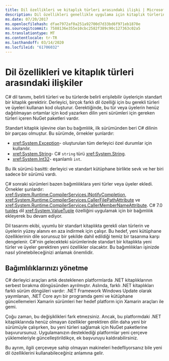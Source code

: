 ```yaml
---
title: Dil özellikleri ve kitaplık türleri arasındaki ilişki | Microsoft Dokümanlar
description: Dil özellikleri genellikle uygulama için kitaplık türlerine dayanır. Bu ilişkiyi anlayın.
ms.date: 07/20/2017
ms.openlocfilehash: dfae7972af0a251a92700d7d33bd6f971eb1870e
ms.sourcegitcommit: 7588136e355e10cbc2582f389c90c127363c02a5
ms.translationtype: MT
ms.contentlocale: tr-TR
ms.lasthandoff: 03/14/2020
ms.locfileid: "61706032"
---
```

# <a name="relationships-between-language-features-and-library-types"></a>Dil özellikleri ve kitaplık türleri arasındaki ilişkiler

C# dil tanımı, belirli türleri ve bu türlerde belirli erişilebilir üyeleriçin standart bir kitaplık gerektirir. Derleyici, birçok farklı dil özelliği için bu gerekli türleri ve üyeleri kullanan kod oluşturur. Gerektiğinde, bu tür veya üyelerin henüz dağıtılmayan ortamlar için kod yazarken dilin yeni sürümleri için gereken türleri içeren NuGet paketleri vardır.

Standart kitaplık işlevine olan bu bağımlılık, ilk sürümünden beri C# dilinin bir parçası olmuştur. Bu sürümde, örnekler şunlardır:

* <xref:System.Exception>- oluşturulan tüm derleyici özel durumlar için kullanılır.
* <xref:System.String>- C# `string` türü <xref:System.String>.
* <xref:System.Int32>- eşanlamlı `int`.

Bu ilk sürümü basitti: derleyici ve standart kütüphane birlikte sevk ve her biri sadece bir sürümü vardı.

C# sonraki sürümleri bazen bağımlılıklara yeni türler veya üyeler ekledi. Örnekler şunlardır: <xref:System.Runtime.CompilerServices.INotifyCompletion>, <xref:System.Runtime.CompilerServices.CallerFilePathAttribute> ve <xref:System.Runtime.CompilerServices.CallerMemberNameAttribute>. C# 7.0 [tuples](../tuples.md) dil <xref:System.ValueTuple> özelliğini uygulamak için bir bağımlılık ekleyerek bu devam ediyor.

Dil tasarımı ekibi, uyumlu bir standart kitaplıkta gerekli olan türlerin ve üyelerin yüzey alanını en aza indirmek için çalışır. Bu hedef, yeni kütüphane özelliklerinin dile sorunsuz bir şekilde dahil edildiği temiz bir tasarıma karşı dengelenir. C#'nin gelecekteki sürümlerinde standart bir kitaplıkta yeni türler ve üyeler gerektiren yeni özellikler olacaktır. Bu bağımlılıkları işinizde nasıl yönetebileceğinizi anlamak önemlidir.

## <a name="managing-your-dependencies"></a>Bağımlılıklarınızı yönetme

C# derleyici araçları artık desteklenen platformlarda .NET kitaplıklarının serbest bırakma döngüsünden ayrılmıştır. Aslında, farklı .NET kitaplıkları farklı sürüm döngüleri vardır: .NET Framework Windows Update olarak yayımlanan, .NET Core ayrı bir programda gemi ve kütüphane güncellemeleri Xamarin sürümleri her hedef platform için Xamarin araçları ile gemi.

Çoğu zaman, bu değişiklikleri fark etmezsiniz. Ancak, bu platformdaki .NET kitaplıklarında henüz olmayan özellikler gerektiren dilin daha yeni bir sürümüyle çalışırken, bu yeni türleri sağlamak için NuGet paketlerine başvurursunuz.
Uygulamanızın desteklediği platformlar yeni çerçeve yüklemeleriyle güncelleştirildikçe, ek başvuruyu kaldırabilirsiniz.

Bu ayrım, ilgili çerçeveye sahip olmayan makineleri hedefliyorsanız bile yeni dil özelliklerini kullanabileceğiniz anlamına gelir.
